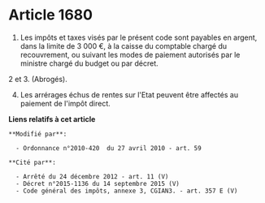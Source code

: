 # Article 1680

1. Les impôts et taxes visés par le présent code sont payables en argent, dans la limite de 3 000 €, à la caisse du comptable
chargé du recouvrement, ou suivant les modes de paiement autorisés par le ministre chargé du budget ou par décret. 

2 et 3. (Abrogés). 

4. Les arrérages échus de rentes sur l'Etat peuvent être affectés au paiement de l'impôt direct.

**Liens relatifs à cet article**

	**Modifié par**:

	  - Ordonnance n°2010-420  du 27 avril 2010 - art. 59

	**Cité par**:

	  - Arrêté du 24 décembre 2012 - art. 11 (V)
	  - Décret n°2015-1136 du 14 septembre 2015 (V)
	  - Code général des impôts, annexe 3, CGIAN3. - art. 357 E (V)
